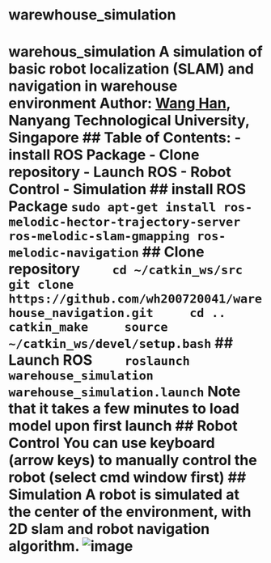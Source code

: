 # warewhouse_simulation
# warehous_simulation   A simulation of basic robot localization (SLAM) and navigation in warehouse environment  **Author:** [Wang Han](http://wanghan.pro), Nanyang Technological University, Singapore   ## Table of Contents: - install ROS Package - Clone repository - Launch ROS - Robot Control - Simulation    ## **install ROS Package** ``` sudo apt-get install ros-melodic-hector-trajectory-server ros-melodic-slam-gmapping ros-melodic-navigation ```   ##  Clone repository ```     cd ~/catkin_ws/src     git clone https://github.com/wh200720041/warehouse_navigation.git     cd ..     catkin_make     source ~/catkin_ws/devel/setup.bash ```  ## Launch ROS ```     roslaunch warehouse_simulation warehouse_simulation.launch ``` Note that it takes a few minutes to load model upon first launch  ## Robot Control You can use keyboard (arrow keys) to manually control the robot (select cmd window first)   ## Simulation   A robot is simulated at the center of the environment, with 2D  slam and robot navigation algorithm.    ![image](https://user-images.githubusercontent.com/86157318/124262727-0cd87d80-db3b-11eb-9bb5-2d8270397337.png)
